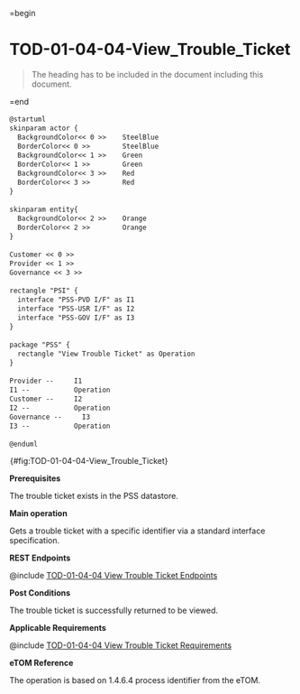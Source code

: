 =begin

# TOD-01-04-04-View_Trouble_Ticket

> The heading has to be included in the document including this document.

=end

```plantuml
@startuml
skinparam actor {
  BackgroundColor<< 0 >> 	SteelBlue
  BorderColor<< 0 >> 		SteelBlue
  BackgroundColor<< 1 >> 	Green
  BorderColor<< 1 >> 		Green
  BackgroundColor<< 3 >> 	Red
  BorderColor<< 3 >> 		Red
}

skinparam entity{
  BackgroundColor<< 2 >> 	Orange
  BorderColor<< 2 >> 		Orange
}

Customer << 0 >>
Provider << 1 >> 
Governance << 3 >> 

rectangle "PSI" {
  interface "PSS-PVD I/F" as I1
  interface "PSS-USR I/F" as I2
  interface "PSS-GOV I/F" as I3
}

package "PSS" {
  rectangle "View Trouble Ticket" as Operation
}

Provider --	    I1
I1 --           Operation
Customer --     I2
I2 --           Operation
Governance --     I3
I3 --           Operation

@enduml

```

![TOD-01-04-04: View Trouble Ticket](../../common/pixel.png){#fig:TOD-01-04-04-View_Trouble_Ticket}

**Prerequisites**

The trouble ticket exists in the PSS datastore.

**Main operation**

Gets a trouble ticket with a specific identifier via a standard interface specification.

**REST Endpoints**

@include [TOD-01-04-04 View Trouble Ticket Endpoints](endpoints/TOD-01-04-04-View_Trouble_Ticket-endpoints.md)

**Post Conditions**

The trouble ticket is successfully returned to be viewed.

**Applicable Requirements**

@include [TOD-01-04-04 View Trouble Ticket Requirements](requirements/TOD-01-04-04-View_Trouble_Ticket-requirements.md)

**eTOM Reference**

The operation is based on 1.4.6.4 process identifier from the eTOM.
